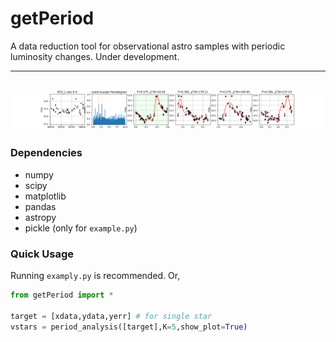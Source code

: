 # getPeriod

A data reduction tool for observational astro samples with periodic luminosity changes. Under development.

-------------------
![output image](sample.png)
-------------------
### Dependencies
- numpy
- scipy
- matplotlib
- pandas
- astropy
- pickle (only for ``example.py``)

### Quick Usage
Running
```examply.py```
is recommended. Or,

```python
from getPeriod import *

target = [xdata,ydata,yerr] # for single star
vstars = period_analysis([target],K=5,show_plot=True)

```
